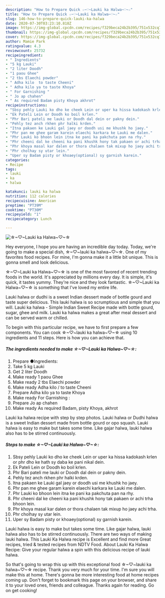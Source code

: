 ```yaml
---
description: "How to Prepare Quick ☆~♡~Lauki ka Halwa~♡~☆"
title: "How to Prepare Quick ☆~♡~Lauki ka Halwa~♡~☆"
slug: 146-how-to-prepare-quick-lauki-ka-halwa
date: 2020-07-30T03:23:10.818Z
image: https://img-global.cpcdn.com/recipes/f329beca24b2b395/751x532cq70/☆♡lauki-ka-halwa♡☆-recipe-main-photo.jpg
thumbnail: https://img-global.cpcdn.com/recipes/f329beca24b2b395/751x532cq70/☆♡lauki-ka-halwa♡☆-recipe-main-photo.jpg
cover: https://img-global.cpcdn.com/recipes/f329beca24b2b395/751x532cq70/☆♡lauki-ka-halwa♡☆-recipe-main-photo.jpg
author: Mamie Park
ratingvalue: 4.3
reviewcount: 25732
recipeingredient:
- " Ingredients"
- "5 kg Lauki"
- "2 liter Doodh"
- "1 paou Ghee"
- "2 tbs Elaechi powder"
- " Adha kilo  to taste Cheeni"
- " Adha kilo ya to taste Khoya"
- " For Garnishing "
- " Jo ap chahen"
- " As required Badam pisty Khoya akhrot"
recipeinstructions:
- "Sbsy pehly Lauki ko dho ke cheek Lein or uper ka hissa kadokash krlen or phr dho ke hath sy daba ke pani nikal dein."
- "Ek Pateli Lein or Doodh ko boil krlen."
- "Phr Bari pateli me lauki or Doodh dal dein or pakny dein."
- "Pehly tez anch rkhen phr halki krden."
- "Itna pakaen ke Lauki gal jaey or doodh usi me khushk ho jaey."
- "Phr pan me ghee garam karein elaechi karkara ke Lauki me dalen."
- "Phr Lauki ko bhoon lein itna ke pani ka pakchuta pan na rhy."
- "Phr cheeni dal ke cheeni ka pani khushk hony tak pakaen or achi trha bhoon lein."
- "Phr khoya masal kar dalen or thora chalaen tak mixup ho jaey achi trha."
- "Phr cholhay sy utar lein."
- "Uper sy Badam pisty or khoaey(optional) sy garnish karein."
categories:
- Recipe
tags:
- lauki
- ka
- halwa

katakunci: lauki ka halwa 
nutrition: 112 calories
recipecuisine: American
preptime: "PT39M"
cooktime: "PT30M"
recipeyield: "1"
recipecategory: Lunch

---
```



![☆~♡~Lauki ka Halwa~♡~☆](https://img-global.cpcdn.com/recipes/f329beca24b2b395/751x532cq70/☆♡lauki-ka-halwa♡☆-recipe-main-photo.jpg)

Hey everyone, I hope you are having an incredible day today. Today, we're going to make a special dish, ☆~♡~lauki ka halwa~♡~☆. One of my favorites food recipes. For mine, I'm gonna make it a little bit unique. This is gonna smell and look delicious.

☆~♡~Lauki ka Halwa~♡~☆ is one of the most favored of recent trending foods in the world. It's appreciated by millions every day. It is simple, it's quick, it tastes yummy. They're nice and they look fantastic. ☆~♡~Lauki ka Halwa~♡~☆ is something that I've loved my entire life.

Lauki halwa or dudhi is a sweet Indian dessert made of bottle gourd and taste super delicious. This lauki halwa is so scrumptious and simple that you will. Lauki ka halwa - Simple Indian Sweet Recipe made with bottle gourd, sugar, ghee and milk. Lauki ka halwa makes a great after meal dessert and can be served warm or chilled.


To begin with this particular recipe, we have to first prepare a few components. You can cook ☆~♡~lauki ka halwa~♡~☆ using 10 ingredients and 11 steps. Here is how you can achieve that.

<!--inarticleads1-->

##### The ingredients needed to make ☆~♡~Lauki ka Halwa~♡~☆:

1. Prepare  ●Ingredients:
1. Take 5 kg Lauki
1. Get 2 liter Doodh
1. Make ready 1 paou Ghee
1. Make ready 2 tbs Elaechi powder
1. Make ready  Adha kilo / to taste Cheeni
1. Prepare  Adha kilo ya to taste Khoya
1. Make ready  For Garnishing :
1. Prepare  Jo ap chahen
1. Make ready  As required Badam, pisty Khoya, akhrot


Lauki ka halwa recipe with step by step photos. Lauki halwa or Dudhi halwa is a sweet Indian dessert made from bottle gourd or opo squash. Lauki halwa is easy to make but takes some time. Like gajar halwa, lauki halwa also has to be stirred continuously. 

<!--inarticleads2-->

##### Steps to make ☆~♡~Lauki ka Halwa~♡~☆:

1. Sbsy pehly Lauki ko dho ke cheek Lein or uper ka hissa kadokash krlen or phr dho ke hath sy daba ke pani nikal dein.
1. Ek Pateli Lein or Doodh ko boil krlen.
1. Phr Bari pateli me lauki or Doodh dal dein or pakny dein.
1. Pehly tez anch rkhen phr halki krden.
1. Itna pakaen ke Lauki gal jaey or doodh usi me khushk ho jaey.
1. Phr pan me ghee garam karein elaechi karkara ke Lauki me dalen.
1. Phr Lauki ko bhoon lein itna ke pani ka pakchuta pan na rhy.
1. Phr cheeni dal ke cheeni ka pani khushk hony tak pakaen or achi trha bhoon lein.
1. Phr khoya masal kar dalen or thora chalaen tak mixup ho jaey achi trha.
1. Phr cholhay sy utar lein.
1. Uper sy Badam pisty or khoaey(optional) sy garnish karein.


Lauki halwa is easy to make but takes some time. Like gajar halwa, lauki halwa also has to be stirred continuously. There are two ways of making lauki halwa. This Lauki Ka Halwa recipe is Excellent and find more Great recipes, tried &amp; tested recipes from NDTV Food. About Lauki Ka Halwa Recipe: Give your regular halwa a spin with this delicious recipe of lauki halwa. 

So that's going to wrap this up with this exceptional food ☆~♡~lauki ka halwa~♡~☆ recipe. Thank you very much for your time. I'm sure you will make this at home. There's gonna be more interesting food at home recipes coming up. Don't forget to bookmark this page on your browser, and share it to your loved ones, friends and colleague. Thanks again for reading. Go on get cooking!
